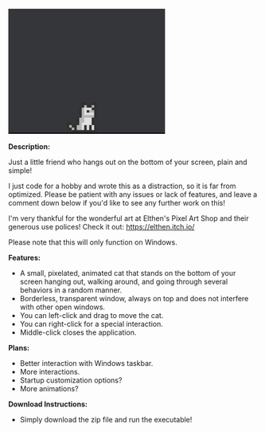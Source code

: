 ![](cover.gif)

**Description:**

Just a little friend who hangs out on the bottom of your screen, plain and simple!

I just code for a hobby and wrote this as a distraction, so it is far from optimized. Please be patient with any issues or lack of features, and leave a comment down below if you'd like to see any further work on this!

I'm very thankful for the wonderful art at Elthen's Pixel Art Shop and  their generous use polices! Check it out: https://elthen.itch.io/

Please note that this will only function on Windows.

**Features:**

* A small, pixelated, animated cat that stands on the bottom of your screen hanging out, walking around, and going through several behaviors in a random manner.
* Borderless, transparent window, always on top and does not interfere with other open windows.
* You can left-click and drag to move the cat.
* You can right-click for a special interaction.
* Middle-click closes the application.

**Plans:**

* Better interaction with Windows taskbar.
* More interactions.
* Startup customization options?
* More animations?

**Download Instructions:**

* Simply download the zip file and run the executable!
